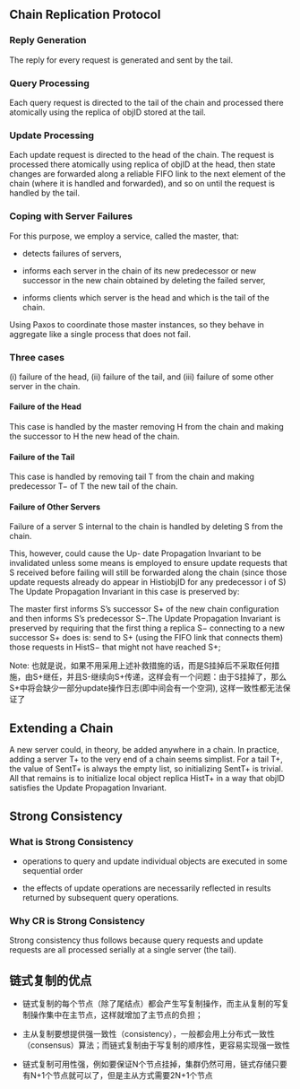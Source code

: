 ## Chain Replication Protocol

### Reply Generation

The reply for every request is generated and sent by the tail.

### Query Processing 

Each query request is directed to the tail of the chain and processed there atomically using the replica of objID stored at the tail.

### Update Processing 

Each update request is directed to the head of the chain. The request is processed there atomically using replica of objID at the head, then state changes are forwarded along a reliable FIFO link to the next element of the chain (where it is handled and forwarded), and so on until the request is handled by the tail.

### Coping with Server Failures

For this purpose, we employ a service, called the master, that:

- detects failures of servers,

- informs each server in the chain of its new predecessor or new successor in the new chain obtained by deleting the failed server,

- informs clients which server is the head and which is the tail of the chain.

Using Paxos to coordinate those master instances, so they behave in aggregate like a single process that does not fail.

### Three cases

(i) failure of the head, (ii) failure of the tail, and (iii) failure of some other server in the chain.

#### Failure of the Head 

This case is handled by the master removing H from the chain and making the successor to H the new head of the chain.

#### Failure of the Tail

This case is handled by removing tail T from the chain and making predecessor T− of T the new tail of the chain.

#### Failure of Other Servers

Failure of a server S internal to the chain is handled by deleting S from the chain. 

This, however, could cause the Up- date Propagation Invariant to be invalidated unless some means is employed to ensure update requests that S received before failing will still be forwarded along the chain (since those update requests already do appear in HistiobjID for any predecessor i of S) The Update Propagation Invariant in this case is preserved by:

The master first informs S’s successor S+ of the new chain configuration and then informs S’s predecessor S−.The Update Propagation Invariant is preserved by requiring that the first thing a replica S− connecting to a new successor S+ does is: send to S+ (using the FIFO link that connects them) those requests in HistS− that might not have reached S+; 

Note: 也就是说，如果不用采用上述补救措施的话，而是S挂掉后不采取任何措施，由S+继任，并且S-继续向S+传递，这样会有一个问题：由于S挂掉了，那么S+中将会缺少一部分update操作日志(即中间会有一个空洞),  这样一致性都无法保证了

## Extending a Chain

A new server could, in theory, be added anywhere in a chain. In practice, adding a server T+ to the very end of a chain seems simplist. For a tail T+, the value of SentT+ is always the empty list, so initializing SentT+ is trivial. All that remains is to initialize local object replica HistT+ in a way that objID satisfies the Update Propagation Invariant.

## Strong Consistency

### What is Strong Consistency

- operations to query and update individual objects are executed in some sequential order 

- the effects of update operations are necessarily reflected in results returned by subsequent query operations.

### Why CR is Strong Consistency

Strong consistency thus follows because query requests and update requests are all processed serially at a single server (the tail).

## 链式复制的优点

- 链式复制的每个节点（除了尾结点）都会产生写复制操作，而主从复制的写复制操作集中在主节点，这样就增加了主节点的负担；

- 主从复制要想提供强一致性（consistency），一般都会用上分布式一致性（consensus）算法；而链式复制由于写复制的顺序性，更容易实现强一致性

- 链式复制可用性强，例如要保证N个节点挂掉，集群仍然可用，链式存储只要有N+1个节点就可以了，但是主从方式需要2N+1个节点
